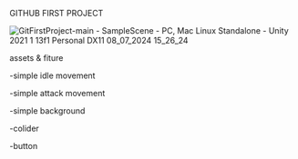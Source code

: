 GITHUB FIRST PROJECT



![GitFirstProject-main - SampleScene - PC, Mac   Linux Standalone - Unity 2021 1 13f1 Personal _DX11_ 08_07_2024 15_26_24](https://github.com/kei13-beep/GitFirstProject/assets/159219584/238e6687-6206-4a39-8dc8-3d82ca337d1f)

assets & fiture

-simple idle movement

-simple attack movement

-simple background 

-colider

-button
